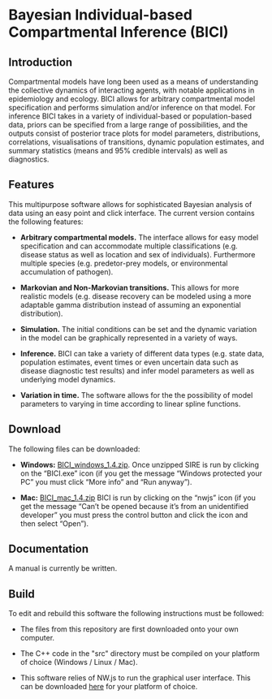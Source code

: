 # Bayesian Individual-based Compartmental Inference (BICI)

## Introduction

Compartmental models have long been used as a means of understanding the collective dynamics of interacting agents, with notable applications in epidemiology and ecology. BICI allows for arbitrary compartmental model specification and performs simulation and/or inference on that model.
For inference BICI takes in a variety of individual-based or population-based data, priors can be specified from a large range of possibilities, and the outputs consist of posterior trace plots for model parameters, distributions, correlations, visualisations of transitions, dynamic population estimates, and summary statistics (means and 95% credible intervals) as well as diagnostics.

## Features

This multipurpose software allows for sophisticated Bayesian analysis of data using an easy point and click interface.
The current version contains the following features:

* **Arbitrary compartmental models.** The interface allows for easy model specification and can accommodate multiple classifications (e.g. disease status as well as location and sex of individuals). Furthermore multiple species (e.g. predetor-prey models, or environmental accumulation of pathogen).

* **Markovian and Non-Markovian transitions.** This allows for more realistic models (e.g. disease recovery can be modeled using a more adaptable gamma distribution instead of assuming an exponential distribution).

* **Simulation.** The initial conditions can be set and the dynamic variation in the model can be graphically represented in a variety of ways.

* **Inference.** BICI can take a variety of different data types (e.g. state data, population estimates, event times or even uncertain data such as disease diagnostic test results) and infer model parameters as well as underlying model dynamics.

* **Variation in time.** The software allows for the the possibility of model parameters to varying in time according to linear spline functions. 

## Download

The following files can be downloaded:

* **Windows:** [BICI_windows_1.4.zip](https://github.com/theITEAM/BICI/releases/download/v1.4/BICI_windows_1.4.zip). Once unzipped SIRE is run by clicking on the “BICI.exe” icon (if you get the message “Windows protected your PC” you must click “More info” and “Run anyway”).

* **Mac:** [BICI_mac_1.4.zip](https://github.com/theITEAM/BICI/releases/download/v1.4/BICI_mac_1.4.zip) BICI is run by clicking on the “nwjs” icon (if you get the message “Can’t be opened because it’s from an unidentified developer” you must press the control button and click the icon and then select “Open”).


## Documentation

A manual is currently be written.

## Build

To edit and rebuild this software the following instructions must be followed:

* The files from this repository are first downloaded onto your own computer.

* The C++ code in the "src" directory must be compiled on your platform of choice (Windows / Linux / Mac). 

* This software relies of NW.js to run the graphical user interface. This can be downloaded [here](https://github.com/nwjs/nw.js) for your platform of choice.  



